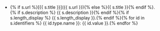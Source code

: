 - {% if s.url %}[{{ s.title }}]({{ s.url }}){% else %}{{ s.title }}{% endif %}.{% if s.description %} {{ s.description }}{% endif %}{% if s.length_display %} {{ s.length_display }}.{% endif %}{% for id in s.identifiers %} {{ id.type.name }}: {{ id.value }}.{% endfor %}